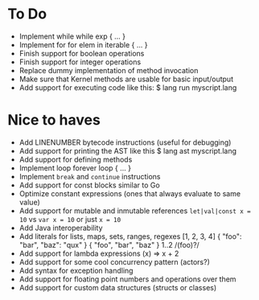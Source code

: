 To Do
=====

 * Implement while
    while exp {
      ...
    }
 * Implement for
    for elem in iterable {
      ...
    }
 * Finish support for boolean operations
 * Finish support for integer operations
 * Replace dummy implementation of method invocation
 * Make sure that Kernel methods are usable for basic input/output
 * Add support for executing code like this:
    $ lang run myscript.lang

Nice to haves
=============

 * Add LINENUMBER bytecode instructions (useful for debugging)
 * Add support for printing the AST like this
    $ lang ast myscript.lang
 * Add support for defining methods
 * Implement loop forever
    loop {
      ...
    }
 * Implement `break` and `continue` instructions
 * Add support for const blocks similar to Go
 * Optimize constant expressions (ones that always evaluate to same value)
 * Add support for mutable and inmutable references
    `let|val|const x = 10` vs `var x = 10` or just `x = 10`
 * Add Java interoperability
 * Add literals for lists, maps, sets, ranges, regexes
      [1, 2, 3, 4]
      { "foo": "bar", "baz": "qux" }
      { "foo", "bar", "baz" }
      1..2
      /(foo)?/
 * Add support for lambda expressions
      (x) => x + 2
 * Add support for some cool concurrency pattern (actors?)
 * Add syntax for exception handling
 * Add support for floating point numbers and operations over them
 * Add support for custom data structures (structs or classes)
